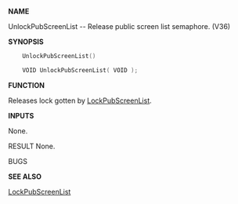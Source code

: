 
**NAME**

UnlockPubScreenList -- Release public screen list semaphore. (V36)

**SYNOPSIS**

```c
    UnlockPubScreenList()

    VOID UnlockPubScreenList( VOID );

```
**FUNCTION**

Releases lock gotten by [LockPubScreenList](LockPubScreenList).

**INPUTS**

None.

RESULT
None.

BUGS

**SEE ALSO**

[LockPubScreenList](LockPubScreenList)
